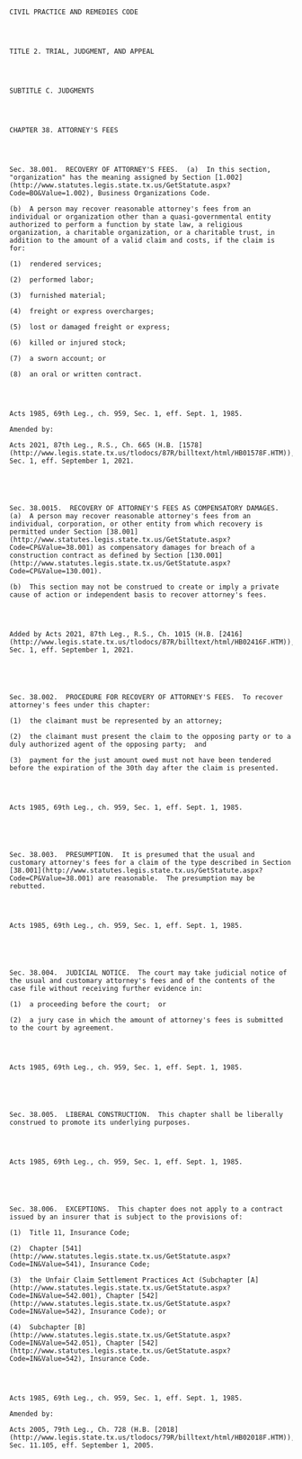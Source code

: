 ﻿
    
    
    	
    					
    
    
    CIVIL PRACTICE AND REMEDIES CODE
    
      
    
    
    TITLE 2. TRIAL, JUDGMENT, AND APPEAL
    
      
    
    
    SUBTITLE C. JUDGMENTS
    
      
    
    
    CHAPTER 38. ATTORNEY'S FEES
    
      
    
    
    Sec. 38.001.  RECOVERY OF ATTORNEY'S FEES.  (a)  In this section, "organization" has the meaning assigned by Section [1.002](http://www.statutes.legis.state.tx.us/GetStatute.aspx?Code=BO&Value=1.002), Business Organizations Code.
    
    (b)  A person may recover reasonable attorney's fees from an individual or organization other than a quasi-governmental entity authorized to perform a function by state law, a religious organization, a charitable organization, or a charitable trust, in addition to the amount of a valid claim and costs, if the claim is for:
    
    (1)  rendered services;
    
    (2)  performed labor;
    
    (3)  furnished material;
    
    (4)  freight or express overcharges;
    
    (5)  lost or damaged freight or express;
    
    (6)  killed or injured stock;
    
    (7)  a sworn account; or
    
    (8)  an oral or written contract.
    
    
    
    
    Acts 1985, 69th Leg., ch. 959, Sec. 1, eff. Sept. 1, 1985.
    
    Amended by: 
    
    Acts 2021, 87th Leg., R.S., Ch. 665 (H.B. [1578](http://www.legis.state.tx.us/tlodocs/87R/billtext/html/HB01578F.HTM)), Sec. 1, eff. September 1, 2021.
    
    
    
    
    
    Sec. 38.0015.  RECOVERY OF ATTORNEY'S FEES AS COMPENSATORY DAMAGES.  (a)  A person may recover reasonable attorney's fees from an individual, corporation, or other entity from which recovery is permitted under Section [38.001](http://www.statutes.legis.state.tx.us/GetStatute.aspx?Code=CP&Value=38.001) as compensatory damages for breach of a construction contract as defined by Section [130.001](http://www.statutes.legis.state.tx.us/GetStatute.aspx?Code=CP&Value=130.001).
    
    (b)  This section may not be construed to create or imply a private cause of action or independent basis to recover attorney's fees.
    
    
    
    
    Added by Acts 2021, 87th Leg., R.S., Ch. 1015 (H.B. [2416](http://www.legis.state.tx.us/tlodocs/87R/billtext/html/HB02416F.HTM)), Sec. 1, eff. September 1, 2021.
    
    
    
    
    
    Sec. 38.002.  PROCEDURE FOR RECOVERY OF ATTORNEY'S FEES.  To recover attorney's fees under this chapter:
    
    (1)  the claimant must be represented by an attorney;
    
    (2)  the claimant must present the claim to the opposing party or to a duly authorized agent of the opposing party;  and
    
    (3)  payment for the just amount owed must not have been tendered before the expiration of the 30th day after the claim is presented.
    
    
    
    
    Acts 1985, 69th Leg., ch. 959, Sec. 1, eff. Sept. 1, 1985.
    
    
    
    
    
    Sec. 38.003.  PRESUMPTION.  It is presumed that the usual and customary attorney's fees for a claim of the type described in Section [38.001](http://www.statutes.legis.state.tx.us/GetStatute.aspx?Code=CP&Value=38.001) are reasonable.  The presumption may be rebutted.
    
    
    
    
    Acts 1985, 69th Leg., ch. 959, Sec. 1, eff. Sept. 1, 1985.
    
    
    
    
    
    Sec. 38.004.  JUDICIAL NOTICE.  The court may take judicial notice of the usual and customary attorney's fees and of the contents of the case file without receiving further evidence in:
    
    (1)  a proceeding before the court;  or
    
    (2)  a jury case in which the amount of attorney's fees is submitted to the court by agreement.
    
    
    
    
    Acts 1985, 69th Leg., ch. 959, Sec. 1, eff. Sept. 1, 1985.
    
    
    
    
    
    Sec. 38.005.  LIBERAL CONSTRUCTION.  This chapter shall be liberally construed to promote its underlying purposes.
    
    
    
    
    Acts 1985, 69th Leg., ch. 959, Sec. 1, eff. Sept. 1, 1985.
    
    
    
    
    
    Sec. 38.006.  EXCEPTIONS.  This chapter does not apply to a contract issued by an insurer that is subject to the provisions of:
    
    (1)  Title 11, Insurance Code;
    
    (2)  Chapter [541](http://www.statutes.legis.state.tx.us/GetStatute.aspx?Code=IN&Value=541), Insurance Code;
    
    (3)  the Unfair Claim Settlement Practices Act (Subchapter [A](http://www.statutes.legis.state.tx.us/GetStatute.aspx?Code=IN&Value=542.001), Chapter [542](http://www.statutes.legis.state.tx.us/GetStatute.aspx?Code=IN&Value=542), Insurance Code); or
    
    (4)  Subchapter [B](http://www.statutes.legis.state.tx.us/GetStatute.aspx?Code=IN&Value=542.051), Chapter [542](http://www.statutes.legis.state.tx.us/GetStatute.aspx?Code=IN&Value=542), Insurance Code.
    
    
    
    
    Acts 1985, 69th Leg., ch. 959, Sec. 1, eff. Sept. 1, 1985.
    
    Amended by: 
    
    Acts 2005, 79th Leg., Ch. 728 (H.B. [2018](http://www.legis.state.tx.us/tlodocs/79R/billtext/html/HB02018F.HTM)), Sec. 11.105, eff. September 1, 2005.
    
    
    
    
    				
